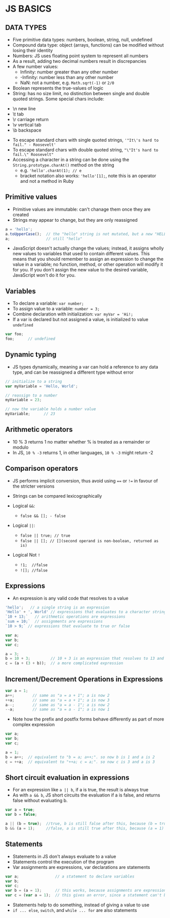 # JS BASICS

## DATA TYPES
 * Five primitive data types: numbers, boolean, string, null, undefined
 * Compound data type: object (arrays, functions) can be modified without losing their identity
 * Numbers: JS uses floating point system to represent all numbers
 * As a result, adding two decimal numbers result in discrepancies
 * A few number values:
   - Infinity: number greater than any other number
   - -Infinity: number less than any other number
   - NaN: not a number, e.g. `Math.sqrt(-1)` or `2/0`
 * Boolean represents the true-values of logic
 * String: has no size limit, no distinction between single and double quoted strings. Some special chars include: 
  - \n new line
  - \t tab
  - \r carriage return
  - \v vertical tab
  - \b backspace
* To escape standard chars with single quoted strings, `'"It\'s hard to fail." - Roosevelt'`
* To escape standard chars with double quoted string, `"\"It's hard to fail.\" Roosevelt"`
* Accessing a character in a string can be done using the `String.prototype.charAt()` method on the string
  - e.g. `'hello'.charAt(1); // e`
  - bracket notation also works: `'hello'[1];`, note this is an operator and not a method in Ruby

## Primitive values
* Primitive values are immutable: can't chanage them once they are created
* Strings may appear to change, but they are only reassigned

```javascript
a = 'hello';
a.toUpperCase();  // the "hello" string is not mutated, but a new "HELLO" string is returned
a;                // still "hello"
```

* JavaScript doesn't actually change the values; instead, it assigns wholly new values to variables that used to contain different values. This means that you should remember to assign an expression to change the value in a variable; no function, method, or other operation will modify it for you. If you don't assign the new value to the desired variable, JavaScript won't do it for you.

## Variables
* To declare a variable: `var number;`
* To assign value to a variable: `number = 3;`
* Combine declaration with initialization: `var myVar = 'Hi!;`
* If a var is declared but not assigned a value, is initialized to value `undefined`

```javascript
var foo;
foo;      // undefined
```

## Dynamic typing
* JS types dynamically, meaning a var can hold a reference to any data type, and can be reassigned a different type without error

```javascript
// initialize to a string
var myVariable = 'Hello, World';

// reassign to a number
myVariable = 23;

// now the variable holds a number value
myVariable;      // 23
```

## Arithmetic operators
* 10 % 3 returns 1 no matter whether % is treated as a remainder or modulo
* In JS, `10 % -3` returns 1, in other languages, `10 % -3` might return -2

## Comparison operators
* JS performs implicit conversion, thus avoid using `==` or `!=` in favour of the stricter versions
* Strings can be compared lexicographically
* Logical `&&`: 
  - `false && []; - false`
* Logical `||`: 
  - `false || true; // true`
  - `false || []; // [](second operand is non-boolean, returned as is)`

* Logical Not `!`
  - `!1;  //false`
  - `![]; //false`

## Expressions
* An expression is any valid code that resolves to a value

```javascript
'hello';   // a single string is an expression
'Hello' + ', World' // expressions that evaluates to a character string
`10 + 13;`   // arithmetic operations are expressions
`sum = 10;`  // assignments are expressions
`10 > 9;` // expressions that evaluate to true or false

var a;
var b;
var c;

a = 3;
b = 10 + 3;         // 10 + 3 is an expression that resolves to 13 and used as part of the assignment for sum
c = (a + (3 + b));  // a more complicated expression
```

## Increment/Decrement Operations in Expressions

```javascript
var a = 1;
a++;        // same as "a = a + 1"; a is now 2
++a;        // same as "a = a + 1"; a is now 3
a--;        // same as "a = a - 1"; a is now 2
--a;        // same as "a = a - 1"; a is now 1
```
* Note how the prefix and postfix forms behave differently as part of more complex expression

```javascript
var a;
var b;
var c;

a = 1;
b = a++;  // equivalent to "b = a; a++;". so now b is 1 and a is 2
c = ++a;  // equivalent to "++a; c = a;". so now c is 3 and a is 3
```

## Short circuit evaluation in expressions

* For an expression like `a || b`, if a is true, the result is always true
* As with `a && b`, JS short circuits the evaluation if a is false, and returns false without evaluating b.

```javascript
var a = true;
var b = false;

a || (b = true);  //true, b is still false after this, because (b = true) is never evaluated
b && (a = 1);     //false, a is still true after this, because (a = 1) is never evaluated
```

## Statements
* Statements in JS don't always evaluate to a value
* Statements control the execution of the program
* Var assignments are expressions, var declarations are statements

```javascript
var a;                // a statement to declare variables
var b;
var c;
var b = (a = 1);      // this works, because assignments are expressions too
var c = (var a = 1);  // this gives an error, since a statement can't be used as part of an expression
```
* Statements help to do something, instead of giving a value to use
* `if ... else`, `switch`, and `while ... for` are also statements






